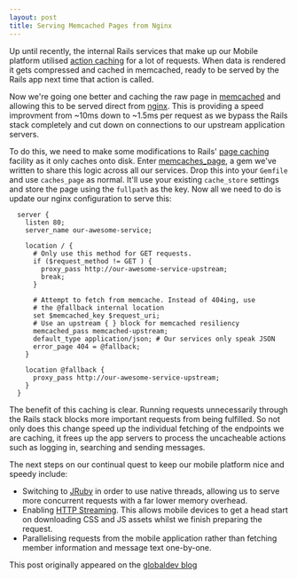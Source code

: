 ```yaml
---
layout: post
title: Serving Memcached Pages from Nginx
---
```


Up until recently, the internal Rails services that make up our Mobile platform utilised [action caching](http://guides.rubyonrails.org/caching_with_rails.html#action-caching) for a lot of requests. When data is rendered it gets compressed and cached in memcached, ready to be served by the Rails app next time that action is called.

Now we're going one better and caching the raw page in [memcached](http://memcached.org/) and allowing this to be served direct from [nginx](http://nginx.org). This is providing a speed improvment from ~10ms down to ~1.5ms per request as we bypass the Rails stack completely and cut down on connections to our upstream application servers. 

To do this, we need to make some modifications to Rails' [page caching](http://guides.rubyonrails.org/caching_with_rails.html#page-caching) facility as it only caches onto disk. Enter [memcaches_page](http://globaldev.co.uk/memcaches_page/), a gem we've written to share this logic across all our services. Drop this into your `Gemfile` and use `caches_page` as normal. It'll use your existing `cache_store` settings and store the page using the `fullpath` as the key. Now all we need to do is update our nginx configuration to serve this:

```nginx
  server {
    listen 80;
    server_name our-awesome-service;
    
    location / {
      # Only use this method for GET requests.
      if ($request_method != GET ) {
        proxy_pass http://our-awesome-service-upstream;
        break;
      }
    
      # Attempt to fetch from memcache. Instead of 404ing, use
      # the @fallback internal location
      set $memcached_key $request_uri;
      # Use an upstream { } block for memcached resiliency
      memcached_pass memcached-upstream; 
      default_type application/json; # Our services only speak JSON
      error_page 404 = @fallback;
    }

    location @fallback {
      proxy_pass http://our-awesome-service-upstream;
    }
  }
```

The benefit of this caching is clear. Running requests unnecessarily through the Rails stack blocks more important requests from being fulfilled. So not only does this change speed up the individual fetching of the endpoints we are caching, it frees up the app servers to process the uncacheable actions such as logging in, searching and sending messages.

The next steps on our continual quest to keep our mobile platform nice and speedy include:

* Switching to [JRuby](http://jruby.org/) in order to use native threads, allowing us to serve more concurrent requests with a far lower memory overhead.
* Enabling [HTTP Streaming](http://weblog.rubyonrails.org/2011/4/18/why-http-streaming/). This  allows mobile devices to get a head start on downloading CSS and JS assets whilst we finish preparing the request. 
* Parallelising requests from the mobile application rather than fetching member information and message text one-by-one.

This post originally appeared on the [globaldev blog](http://globaldev.co.uk/2012/06/serving_memcached_pages_from_nginx/)

